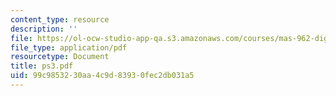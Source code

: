 ```yaml
---
content_type: resource
description: ''
file: https://ol-ocw-studio-app-qa.s3.amazonaws.com/courses/mas-962-digital-typography-fall-1997/99c9853230aa4c9d83930fec2db031a5_ps3.pdf
file_type: application/pdf
resourcetype: Document
title: ps3.pdf
uid: 99c98532-30aa-4c9d-8393-0fec2db031a5
---
```

